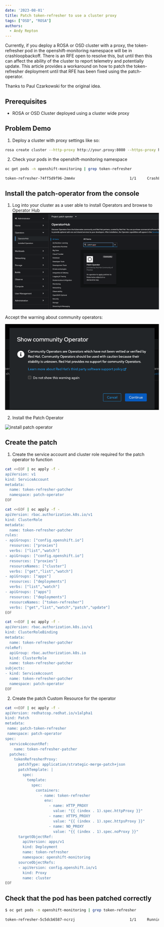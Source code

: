 ```yaml
---
date: '2023-08-01'
title: Patch token-refresher to use a cluster proxy
tags: ["OSD", "ROSA"]
authors:
  - Andy Repton
---
```


Currently, if you deploy a ROSA or OSD cluster with a proxy, the token-refresher pod in the openshift-monitoring namespace will be in crashloopbackoff. There is an RFE open to resolve this, but until then this can affect the ability of the cluster to report telemetry and potentially update. This article provides a workaround on how to patch the token-refresher deployment until that RFE has been fixed using the patch-operator.

Thanks to Paul Czarkowski for the original idea.

## Prerequisites

* ROSA or OSD Cluster deployed using a cluster wide proxy

## Problem Demo

1. Deploy a cluster with proxy settings like so:

```bash
rosa create cluster --http-proxy http://your.proxy:8080 --https-proxy https://your.secure.proxy:8080 --no-proxy my.local.domain
```

2. Check your pods in the openshift-monitoring namespace

```bash
oc get pods -n openshift-monitoring | grep token-refresher
```

```bash
token-refresher-74ff5d9f96-2mm4v                         1/1     CrashLoopBackOff     5             5m
```

## Install the patch-operator from the console

1. Log into your cluster as a user able to install Operators and browse to Operator Hub
![install patch operator](/docs/misc/token-refresher-proxy/images/install-patch-operator.png)

Accept the warning about community operators:

![accept community warning](/docs/misc/token-refresher-proxy/images/accept-community-operator.png)

2. Install the Patch Operator

![install patch operator](/docs/misc/token-refresher-proxy/images/accept-community-operator-2.png)

## Create the patch

1. Create the service account and cluster role required for the patch operator to function

```bash
cat <<EOF | oc apply -f -
apiVersion: v1
kind: ServiceAccount
metadata:
  name: token-refresher-patcher
  namespace: patch-operator
EOF
```

```bash
cat <<EOF | oc apply -f -
apiVersion: rbac.authorization.k8s.io/v1
kind: ClusterRole
metadata:
  name: token-refresher-patcher
rules:
- apiGroups: ["config.openshift.io"]
  resources: ["proxies"]
  verbs: ["list","watch"]
- apiGroups: ["config.openshift.io"]
  resources: ["proxies"]
  resourceNames: ["cluster"]
  verbs: ["get","list","watch"]
- apiGroups: ["apps"]
  resources: ["deployments"]
  verbs: ["list","watch"]
- apiGroups: ["apps"]
  resources: ["deployments"]
  resourceNames: ["token-refresher"]
  verbs: ["get","list","watch","patch","update"]
EOF
```

```bash
cat <<EOF | oc apply -f -
apiVersion: rbac.authorization.k8s.io/v1
kind: ClusterRoleBinding
metadata:
  name: token-refresher-patcher
roleRef:
  apiGroup: rbac.authorization.k8s.io
  kind: ClusterRole
  name: token-refresher-patcher
subjects:
- kind: ServiceAccount
  name: token-refresher-patcher
  namespace: patch-operator
EOF
```

2. Create the patch Custom Resource for the operator

```bash
cat <<EOF | oc apply -f -
apiVersion: redhatcop.redhat.io/v1alpha1
kind: Patch
metadata:
 name: patch-token-refresher
 namespace: patch-operator
spec:
  serviceAccountRef:
    name: token-refresher-patcher
  patches:
    tokenRefresherProxy:
      patchType: application/strategic-merge-patch+json
      patchTemplate: |
        spec:
          template:
            spec:
              containers:
                - name: token-refresher
                  env:
                    - name: HTTP_PROXY
                      value: "{{ (index . 1).spec.httpProxy }}"
                    - name: HTTPS_PROXY
                      value: "{{ (index . 1).spec.httpsProxy }}"
                    - name: NO_PROXY
                      value: "{{ (index . 1).spec.noProxy }}"
      targetObjectRef:
        apiVersion: apps/v1
        kind: Deployment
        name: token-refresher
        namespace: openshift-monitoring
      sourceObjectRefs:
      - apiVersion: config.openshift.io/v1
        kind: Proxy
        name: cluster
EOF
```

## Check that the pod has been patched correctly 

```bash
$ oc get pods -n openshift-monitoring | grep token-refresher
```

```bash
token-refresher-5c5dcb6587-ncrzj                         1/1     Running     0             5s
```

